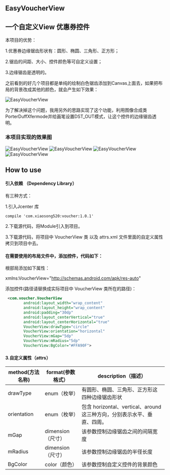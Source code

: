 ## EasyVoucherView
## 一个自定义View 优惠券控件

本项目的优势：

1.优惠券边缘锯齿形状有：圆形、椭圆、三角形、正方形；

2.锯齿的间距、大小、控件颜色等可自定义设置；

3.边缘锯齿是透明的。

之前看到的好几个项目都是单纯的绘制白色锯齿添加到Canvas上面去，如果把布局的背景改成其他的颜色，就会产生如下效果：

![EasyVoucherView](https://github.com/xiaosong520/EasyVoucherView/blob/master/preview/others.png)

为了解决掉这个问题，我用另外的思路实现了这个功能，利用图像合成类PorterDuffXfermode并给画笔设置DST_OUT模式，让这个控件的边缘锯齿透明。

### 本项目实现的效果图

![EasyVoucherView](https://github.com/xiaosong520/EasyVoucherView/blob/master/preview/circle.png)
![EasyVoucherView](https://github.com/xiaosong520/EasyVoucherView/blob/master/preview/ellipse.png)
![EasyVoucherView](https://github.com/xiaosong520/EasyVoucherView/blob/master/preview/square.png)
![EasyVoucherView](https://github.com/xiaosong520/EasyVoucherView/blob/master/preview/triangle.png)

## How to use 


#### 引入依赖 （Dependency Library）

有三种方式：

1.引入Jcenter 库

```
compile 'com.xiaosong520:voucher:1.0.1'
```

2.下载源代码，将Module引入到项目。

3.下载源代码，将项目中 VoucherView 类 以及 attrs.xml 文件里面的自定义属性拷贝到项目中去。

#### 在需要使用的布局文件中，添加控件，代码如下：

根部局添加如下属性：

xmlns:VoucherView="http://schemas.android.com/apk/res-auto"


添加控件(路径请替换成实际项目中 VoucherView 类所在的路径)：

```xml
 <com.voucher.VoucherView
        android:layout_width="wrap_content"
        android:layout_height="wrap_content"
        android:padding="30dp"
        android:layout_centerVertical="true"
        android:layout_centerHorizontal="true"
        VoucherView:drawType="circle"
        VoucherView:orientation="horizontal"
        VoucherView:mGap="5dp"
        VoucherView:mRadius="5dp"
        VoucherView:BgColor="#FFA90F">
```
#### 3.自定义属性（attrs）

|method(方法名称)|format(参数格式）|description（描述）|
|---|---|---|
|drawType|enum（枚举）|有圆形、椭圆、三角形、正方形这四种边缘锯齿形状
|orientation|enum（枚举）|包含 horizontal、vertical、around 这三种方向，分别表示水平、垂直、四周。
|mGap|dimension（尺寸）|该参数控制边缘锯齿之间的间隔宽度
|mRadius|dimension（尺寸）|该参数控制边缘锯齿的半径长度
|BgColor|color（颜色）|该参数控制自定义控件的背景颜色


